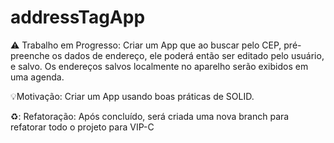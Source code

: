 # addressTagApp
⚠️ Trabalho em Progresso: 
Criar um App que ao buscar pelo CEP, pré-preenche os dados de endereço, ele poderá então ser editado pelo usuário, e salvo.
Os endereços salvos localmente no aparelho serão exibidos em uma agenda.

💡Motivação: Criar um App usando boas práticas de SOLID.

♻️: Refatoração: Após concluído, será criada uma nova branch para refatorar todo o projeto para VIP-C
